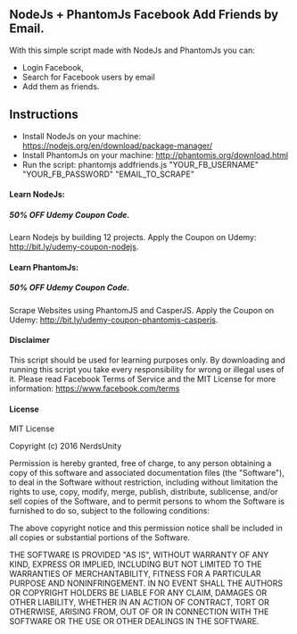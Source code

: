 ## NodeJs + PhantomJs Facebook Add Friends by Email.
With this simple script made with NodeJs and PhantomJs you can:

  - Login Facebook, 
  - Search for Facebook users by email
  - Add them as friends.

## Instructions

  - Install NodeJs on your machine: https://nodejs.org/en/download/package-manager/
  - Install PhantomJs on your machine: http://phantomjs.org/download.html
  - Run the script: phantomjs addfriends.js "YOUR_FB_USERNAME" "YOUR_FB_PASSWORD" "EMAIL_TO_SCRAPE"

#### Learn NodeJs:
##### 50% OFF Udemy Coupon Code.

Learn Nodejs by building 12 projects. Apply the Coupon on Udemy: http://bit.ly/udemy-coupon-nodejs.

#### Learn PhantomJs:
##### 50% OFF Udemy Coupon Code.

Scrape Websites using PhantomJS and CasperJS. Apply the Coupon on Udemy: http://bit.ly/udemy-coupon-phantomjs-casperjs. 

#### Disclaimer

This script should be used for learning purposes only. By downloading and running this script you take every responsibility for wrong or illegal uses of it.
Please read Facebook Terms of Service and the MIT License for more information:
https://www.facebook.com/terms

#### License

MIT License

Copyright (c) 2016 NerdsUnity

Permission is hereby granted, free of charge, to any person obtaining a copy
of this software and associated documentation files (the "Software"), to deal
in the Software without restriction, including without limitation the rights
to use, copy, modify, merge, publish, distribute, sublicense, and/or sell
copies of the Software, and to permit persons to whom the Software is
furnished to do so, subject to the following conditions:

The above copyright notice and this permission notice shall be included in all
copies or substantial portions of the Software.

THE SOFTWARE IS PROVIDED "AS IS", WITHOUT WARRANTY OF ANY KIND, EXPRESS OR
IMPLIED, INCLUDING BUT NOT LIMITED TO THE WARRANTIES OF MERCHANTABILITY,
FITNESS FOR A PARTICULAR PURPOSE AND NONINFRINGEMENT. IN NO EVENT SHALL THE
AUTHORS OR COPYRIGHT HOLDERS BE LIABLE FOR ANY CLAIM, DAMAGES OR OTHER
LIABILITY, WHETHER IN AN ACTION OF CONTRACT, TORT OR OTHERWISE, ARISING FROM,
OUT OF OR IN CONNECTION WITH THE SOFTWARE OR THE USE OR OTHER DEALINGS IN THE
SOFTWARE.


